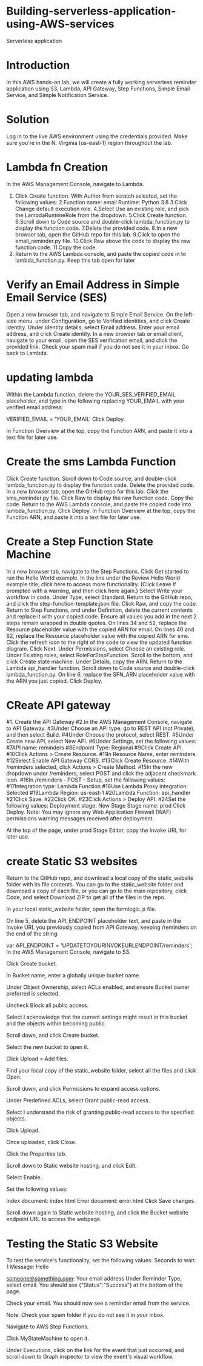 # Building-serverless-application-using-AWS-services
Serverless application
<!--  -->
# Introduction
In this AWS hands-on lab, we will create a fully working serverless reminder application using S3, Lambda, API Gateway, Step Functions, Simple Email Service, and Simple Notification Service.
# Solution
Log in to the live AWS environment using the credentials provided. Make sure you're in the N. Virginia (us-east-1) region throughout the lab.
# Lambda fn Creation
In the AWS Management Console, navigate to Lambda.
1. Click Create function.
    With Author from scratch selected, set the following values:
2.Function name: email
Runtime: Python 3.8
3.Click Change default execution role.
4.Select Use an existing role, and pick the LambdaRuntimeRole from the dropdown.
5.Click Create function.
6.Scroll down to Code source and double-click lambda_function.py to display the function code.
7.Delete the provided code.
8.In a new browser tab, open the GitHub repo for this lab.
9.Click to open the email_reminder.py file.
10.Click Raw above the code to display the raw function code.
11.Copy the code.
12. Return to the AWS Lambda console, and paste the copied code in to lambda_function.py. Keep this tab open for later

# Verify an Email Address in Simple Email Service (SES)
Open a new browser tab, and navigate to Simple Email Service.
On the left-side menu, under Configuration, go to Verified identities, and click Create identity.
Under Identity details, select Email address.
Enter your email address, and click Create identity.
In a new browser tab or email client, navigate to your email, open the SES verification email, and click the provided link. Check your spam mail if you do not see it in your inbox.
Go back to Lambda.
# updating lambda
Within the Lambda function, delete the YOUR_SES_VERIFIED_EMAIL placeholder, and type in the following replacing YOUR_EMAIL with your verified email address:

VERIFIED_EMAIL = 'YOUR_EMAIL'
Click Deploy.

In Function Overview at the top, copy the Function ARN, and paste it into a text file for later use.

# Create the sms Lambda Function
Click Create function.
Scroll down to Code source, and double-click lambda_function.py to display the function code.
Delete the provided code.
In a new browser tab, open the GitHub repo for this lab.
Click the sms_reminder.py file.
Click Raw to display the raw function code.
Copy the code.
Return to the AWS Lambda console, and paste the copied code into lambda_function.py.
Click Deploy.
In Function Overview at the top, copy the Function ARN, and paste it into a text file for later use.

# Create a Step Function State Machine

In a new browser tab, navigate to the Step Functions.
Click Get started to run the Hello World example.
In the line under the Review Hello World example title, click here to access more functionality. (Click Leave if prompted with a warning, and then click here again.)
Select Write your workflow in code.
Under Type, select Standard.
Return to the GitHub repo, and click the step-function-template.json file.
Click Raw, and copy the code.
Return to Step Functions, and under Definition, delete the current contents and replace it with your copied code. Ensure all values you add in the next 2 steps remain wrapped in double quotes.
On lines 34 and 52, replace the Resource placeholder value with the copied ARN for email.
On lines 40 and 62, replace the Resource placeholder value with the copied ARN for sms.
Click the refresh icon to the right of the code to view the updated function diagram.
Click Next.
Under Permissions, select Choose an existing role.
Under Existing roles, select RoleForStepFunction.
Scroll to the bottom, and click Create state machine.
Under Details, copy the ARN.
Return to the Lambda api_handler function.
Scroll down to Code source and double-click lambda_function.py.
On line 6, replace the SFN_ARN placeholder value with the ARN you just copied.
Click Deploy.

# CReate API gateway

#1. Create the API Gateway
#2.In the AWS Management Console, navigate to API Gateway.
#3Under Choose an API type, go to REST API (not Private), and then select Build.
#4Under Choose the protocol, select REST.
#5Under Create new API, select New API.
#6Under Settings, set the following values:
#7API name: reminders
#8Endpoint Type: Regional
#9Click Create API.
#10Click Actions > Create Resource.
#11In Resource Name, enter reminders.
#12Select Enable API Gateway CORS.
#13Click Create Resource.
#14With /reminders selected, click Actions > Create Method.
#15In the new dropdown under /reminders, select POST and click the adjacent checkmark icon.
#16In /reminders - POST - Setup, set the following values:
#17Integration type: Lambda Function
#18Use Lambda Proxy integration: Selected
#19Lambda Region: us-east-1
#20Lambda Function: api_handler
#21Click Save.
#22Click OK.
#23Click Actions > Deploy API.
#24Set the following values:
Deployment stage: New Stage
Stage name: prod
Click Deploy.
Note: You may ignore any Web Application Firewall (WAF) permissions warning messages received after deployment.

At the top of the page, under prod Stage Editor, copy the Invoke URL for later use.

# create Static S3 websites
Return to the GitHub repo, and download a local copy of the static_website folder with its file contents. You can go to the static_website folder and download a copy of each file, or you can go to the main repository, click Code, and select Download ZIP to get all of the files in the repo.

In your local static_website folder, open the formlogic.js file.

On line 5, delete the API_ENDPOINT placeholder text, and paste in the Invoke URL you previously copied from API Gateway, keeping /reminders on the end of the string:

var API_ENDPOINT = 'UPDATETOYOURINVOKEURLENDPOINT/reminders';
In the AWS Management Console, navigate to S3.

Click Create bucket.

In Bucket name, enter a globally unique bucket name.

Under Object Ownership, select ACLs enabled, and ensure Bucket owner preferred is selected.

Uncheck Block all public access.

Select I acknowledge that the current settings might result in this bucket and the objects within becoming public.

Scroll down, and click Create bucket.

Select the new bucket to open it.

Click Upload > Add files.

Find your local copy of the static_website folder, select all the files and click Open.

Scroll down, and click Permissions to expand access options.

Under Predefined ACLs, select Grant public-read access.

Select I understand the risk of granting public-read access to the specified objects.

Click Upload.

Once uploaded, click Close.

Click the Properties tab.

Scroll down to Static website hosting, and click Edit.

Select Enable.

Set the following values:

Index document: index.html
Error document: error.html
Click Save changes.

Scroll down again to Static website hosting, and click the Bucket website endpoint URL to access the webpage.


# Testing the Static S3 Website

To test the service's functionality, set the following values:
Seconds to wait: 1
Message: Hello

someone@something.com: Your email address
Under Reminder Type, select email. You should see {"Status":"Success"} at the bottom of the page.

Check your email. You should now see a reminder email from the service.

Note: Check your spam folder if you do not see it in your inbox.

Navigate to AWS Step Functions.

Click MyStateMachine to open it.

Under Executions, click on the link for the event that just occurred, and scroll down to Graph inspector to view the event's visual workflow.


